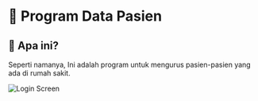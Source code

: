 # 🏥 Program Data Pasien #


## 🤔 Apa ini? ##
Seperti namanya, Ini adalah program untuk mengurus pasien-pasien yang ada di rumah sakit.


![Login Screen](https://github.com/Dhe0van/Project-Akhir/blob/main/Screenshot/6.png "Login Screen")
